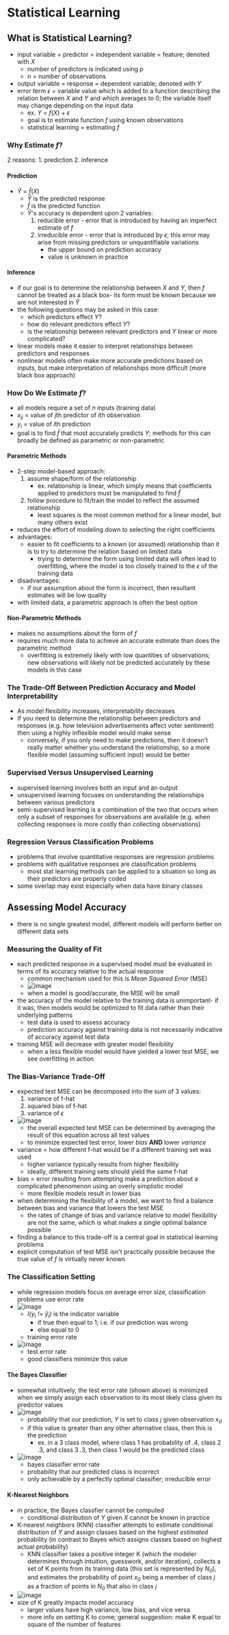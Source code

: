 # Statistical Learning

## What is Statistical Learning?

- input variable = predictor = independent variable = feature; denoted with *X*
    - number of predictors is indicated using *p*
    - *n* = number of observations
- output variable = response = dependent variable; denoted with *Y*
- error term $\epsilon$ = variable value which is added to a function describing the relation between *X* and *Y* and which averages to 0; the variable itself may change depending on the input data
    - ex. *Y* = *f*(*X*) + $\epsilon$
    - goal is to estimate function *f* using known observations
    - statistical learning = estimating *f*

### Why Estimate *f*?

2 reasons:
    1. prediction
    2. inference

#### Prediction

- $\hat{Y}$ = $\hat{f}$(*X*)
    - $\hat{Y}$ is the predicted response
    - $\hat{f}$ is the predicted function
    - $\hat{Y}$'s accuracy is dependent upon 2 variables:
        1. reducible error - error that is introduced by having an imperfect estimate of *f*
        2. irreducible error - error that is introduced by $\epsilon$; this error may arise from missing predictors or unquantifiable variations
            - the upper bound on prediction accuracy
            - value is unknown in practice

#### Inference

- if our goal is to determine the relationship between *X* and *Y*, then *f* cannot be treated as a black box- its form must be known because we are not interested in $\hat{Y}$
- the following questions may be asked in this case:
    - which predictors effect *Y*?
    - how do relevant predictors effect *Y*?
    - is the relationship between relevant predictors and *Y* linear or more complicated?
- linear models make it easier to interpret relationships between predictors and responses
- nonlinear models often make more accurate predictions based on inputs, but make interpretation of relationships more difficult (more black box approach)

### How Do We Estimate *f*?

- all models require a set of *n* inputs (training data)
- *$x_{ij}$* = value of *j*th predictor of *i*th observation
- *$y_{i}$* = value of *i*th prediction
- goal is to find $\hat{f}$ that most accurately predicts *Y*; methods for this can broadly be defined as parametric or non-parametric

#### Parametric Methods

- 2-step model-based approach:
    1. assume shape/form of the relationship
        - ex. relationship is linear, which simply means that coefficients applied to predictors must be manipulated to find $\hat{f}$
    2. follow procedure to fit/train the model to reflect the assumed relationship
        - least squares is the most common method for a linear model, but many others exist
- reduces the effort of modeling down to selecting the right coefficients
- advantages:
    - easier to fit coefficients to a known (or assumed) relationship than it is to try to determine the relation based on limited data
        - trying to determine the form using limited data will often lead to overfitting, where the model is too closely trained to the $\epsilon$ of the training data
- disadvantages:
    - if our assumption about the form is incorrect, then resultant estimates will be low quality
- with limited data, a parametric approach is often the best option

#### Non-Parametric Methods

- makes no assumptions about the form of *f*
- requires much more data to achieve an accurate estimate than does the parametric method
    - overfitting is extremely likely with low quantities of observations; new observations will likely not be predicted accurately by these models in this case

### The Trade-Off Between Prediction Accuracy and Model Interpretability 

- As model flexibility increases, interpretability decreases
- If you need to determine the relationship between predictors and responses (e.g. how television advertisements affect voter sentiment) then using a highly inflexible model would make sense
    - conversely, if you only need to make predictions, then it doesn't really matter whether you understand the relationship, so a more flexible model (assuming sufficient input) would be better

### Supervised Versus Unsupervised Learning

- supervised learning involves both an input and an output
- unsupervised learning focuses on understanding the relationships between various predictors
- semi-supervised learning is a combination of the two that occurs when only a subset of responses for observations are available (e.g. when collecting responses is more costly than collecting observations)

### Regression Versus Classification Problems

- problems that involve quantitative responses are regression problems
- problems with qualitative responses are classification problems
    - most stat learning methods can be applied to a situation so long as their predictors are properly coded
- some overlap may exist especially when data have binary classes

## Assessing Model Accuracy

- there is no single greatest model, different models will perform better on different data sets

### Measuring the Quality of Fit

- each predicted response in a supervised model must be evaluated in terms of its accuracy relative to the actual response
    - common mechanism used for this is *Mean Squared Error* (MSE)
    - ![image](../.images/mse-equation.png)
    - when a model is good/accurate, the MSE will be small
- the accuracy of the model relative to the training data is unimportant- if it was, then models would be optimized to fit data rather than their underlying patterns
    - test data is used to assess accuracy
    - prediction accuracy against training data is not necessarily indicative of accuracy against test data
- training MSE will decrease with greater model flexibility
    - when a less flexible model would have yielded a lower test MSE, we see overfitting in action

### The Bias-Variance Trade-Off

- expected test MSE can be decomposed into the sum of 3 values:
    1. variance of f-hat
    2. squared bias of f-hat
    3. variance of $\epsilon$
- ![image](../.images/expected-test-mse.png)
    - the overall expected test MSE can be determined by averaging the result of this equation across all test values
    - to minimize expected test error, lower *bias* **AND** lower *variance*
- variance = how different f-hat would be if a different training set was used
    - higher variance typically results from higher flexibility
    - ideally, different training sets should yield the same f-hat
- bias = error resulting from attempting make a prediction about a complicated phenomenon using an overly simplistic model
    - more flexible models result in lower bias
- when determining the flexibility of a model, we want to find a balance between bias and variance that lowers the test MSE
    - the rates of change of bias and variance relative to model flexibility are not the same, which is what makes a single optimal balance possible
- finding a balance to this trade-off is a central goal in statistical learning problems
- explicit computation of test MSE isn't practically possible because the true value of *f* is virtually never known

### The Classification Setting

- while regression models focus on average error size, classification problems use error rate
- ![image](../.images/training-error-rate-equation.png)
    - *I($y_{i}$ != $\hat{y}_{i}$)* is the indicator variable
        - if true then equal to 1; i.e. if our prediction was wrong
        - else equal to 0
    - training error rate
- ![image](../.images/test-error-rate-equation.png)
    - test error rate
    - good classifiers minimize this value

#### The Bayes Classifier

- somewhat intuitively, the test error rate (shown above) is minimized when we simply assign each observation to its most likely class given its predictor values
- ![image](../.images/bayes-classifier-equation.png)
    - probability that our prediction, *Y* is set to class *j* given observation *$x_{0}$*
    - if this value is greater than any other alternative class, then this is the prediction
        - ex. in a 3 class model, where class 1 has probability of .4, class 2 .3, and class 3 .3, then class 1 would be the predicted class
- ![image](../.images/bayes-classifier-error-rate.png)
    - bayes classifier error rate
    - probability that our predicted class is incorrect
    - only achievable by a perfectly optimal classifier; irreducible error

#### K-Nearest Neighbors

- in practice, the Bayes classfier cannot be computed
    - conditional distribution of *Y* given *X* cannot be known in practice
- K-nearest neighbors (KNN) classifier attempts to estimate conditional distribution of *Y* and assign classes based on the highest *estimated* probability (in contrast to Bayes which assigns classes based on highest actual probability)
    - KNN classifier takes a positive integer K (which the modeler determines through intuition, guesswork, and/or iteration), collects a set of K points from its training data (this set is represented by *$N_{0}$*), and estimates the probability of point *$x_{0}$* being a member of class *j* as a fraction of points in *$N_{0}$* that also in class *j* 
- ![image](../.images/KNN-equation.png)
- size of K greatly impacts model accuracy
    - larger values have high variance, low bias, and vice versa
    - more info on setting K to come; general suggestion: make K equal to square of the number of features
